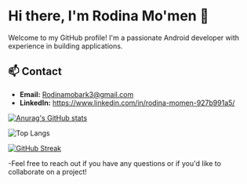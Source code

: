# Hi there, I'm Rodina Mo'men 👋

Welcome to my GitHub profile! I'm a passionate Android developer with experience in building applications. 
## 📫 Contact
- **Email:** Rodinamobark3@gmail.com
- **LinkedIn:** https://www.linkedin.com/in/rodina-momen-927b991a5/
  
[![Anurag's GitHub stats](https://github-readme-stats.vercel.app/api?username=rodinamomen)](https://github.com/anuraghazra/github-readme-stats)

![Top Langs](https://github-readme-stats.vercel.app/api/top-langs/?username=rodinamomen&hide_progress=true)

[![GitHub Streak](https://streak-stats.demolab.com?user=Rodinamomen&theme=highcontrast&hide_border=true)](https://git.io/streak-stats)


-Feel free to reach out if you have any questions or if you'd like to collaborate on a project!

